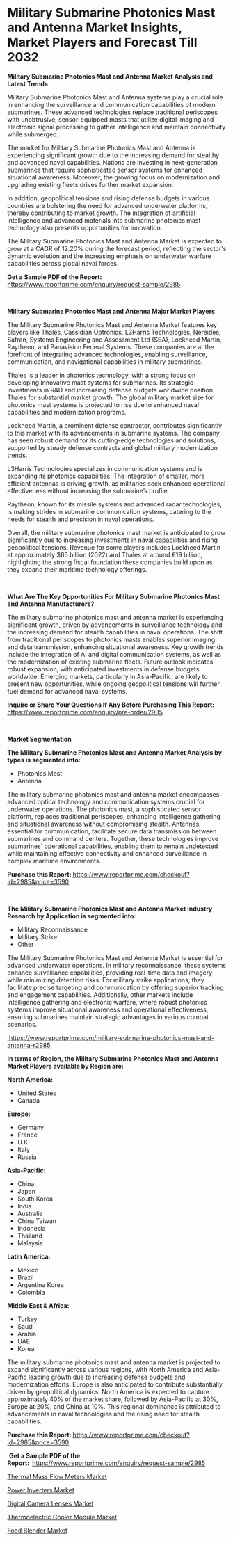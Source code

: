 <p><h1>Military Submarine Photonics Mast and Antenna Market Insights, Market Players and Forecast Till 2032</h1></p><p><strong>Military Submarine Photonics Mast and Antenna Market Analysis and Latest Trends</strong></p>
<p><p>Military Submarine Photonics Mast and Antenna systems play a crucial role in enhancing the surveillance and communication capabilities of modern submarines. These advanced technologies replace traditional periscopes with unobtrusive, sensor-equipped masts that utilize digital imaging and electronic signal processing to gather intelligence and maintain connectivity while submerged. </p><p>The market for Military Submarine Photonics Mast and Antenna is experiencing significant growth due to the increasing demand for stealthy and advanced naval capabilities. Nations are investing in next-generation submarines that require sophisticated sensor systems for enhanced situational awareness. Moreover, the growing focus on modernization and upgrading existing fleets drives further market expansion. </p><p>In addition, geopolitical tensions and rising defense budgets in various countries are bolstering the need for advanced underwater platforms, thereby contributing to market growth. The integration of artificial intelligence and advanced materials into submarine photonics mast technology also presents opportunities for innovation. </p><p>The Military Submarine Photonics Mast and Antenna Market is expected to grow at a CAGR of 12.20% during the forecast period, reflecting the sector's dynamic evolution and the increasing emphasis on underwater warfare capabilities across global naval forces.</p></p>
<p><strong>Get a Sample PDF of the Report:&nbsp;</strong> <a href="https://www.reportprime.com/enquiry/request-sample/2985?utm_campaign=950&utm_medium=2&utm_source=Github&utm_content=ia&utm_term=18032025&utm_id=military-submarine-photonics-mast-and-antenna">https://www.reportprime.com/enquiry/request-sample/2985</a></p>
<p>&nbsp;</p>
<p><strong>Military Submarine Photonics Mast and Antenna Major Market Players</strong></p>
<p><p>The Military Submarine Photonics Mast and Antenna Market features key players like Thales, Cassidian Optronics, L3Harris Technologies, Nereides, Safran, Systems Engineering and Assessment Ltd (SEA), Lockheed Martin, Raytheon, and Panavision Federal Systems. These companies are at the forefront of integrating advanced technologies, enabling surveillance, communication, and navigational capabilities in military submarines.</p><p>Thales is a leader in photonics technology, with a strong focus on developing innovative mast systems for submarines. Its strategic investments in R&D and increasing defense budgets worldwide position Thales for substantial market growth. The global military market size for photonics mast systems is projected to rise due to enhanced naval capabilities and modernization programs.</p><p>Lockheed Martin, a prominent defense contractor, contributes significantly to this market with its advancements in submarine systems. The company has seen robust demand for its cutting-edge technologies and solutions, supported by steady defense contracts and global military modernization trends.</p><p>L3Harris Technologies specializes in communication systems and is expanding its photonics capabilities. The integration of smaller, more efficient antennas is driving growth, as militaries seek enhanced operational effectiveness without increasing the submarine’s profile.</p><p>Raytheon, known for its missile systems and advanced radar technologies, is making strides in submarine communication systems, catering to the needs for stealth and precision in naval operations.</p><p>Overall, the military submarine photonics mast market is anticipated to grow significantly due to increasing investments in naval capabilities and rising geopolitical tensions. Revenue for some players includes Lockheed Martin at approximately $65 billion (2022) and Thales at around €19 billion, highlighting the strong fiscal foundation these companies build upon as they expand their maritime technology offerings.</p></p>
<p>&nbsp;</p>
<p><strong>What Are The Key Opportunities For Military Submarine Photonics Mast and Antenna Manufacturers?</strong></p>
<p><p>The military submarine photonics mast and antenna market is experiencing significant growth, driven by advancements in surveillance technology and the increasing demand for stealth capabilities in naval operations. The shift from traditional periscopes to photonics masts enables superior imaging and data transmission, enhancing situational awareness. Key growth trends include the integration of AI and digital communication systems, as well as the modernization of existing submarine fleets. Future outlook indicates robust expansion, with anticipated investments in defense budgets worldwide. Emerging markets, particularly in Asia-Pacific, are likely to present new opportunities, while ongoing geopolitical tensions will further fuel demand for advanced naval systems.</p></p>
<p><strong>Inquire or Share Your Questions If Any Before Purchasing This Report:</strong> <a href="https://www.reportprime.com/enquiry/pre-order/2985?utm_campaign=950&utm_medium=2&utm_source=Github&utm_content=ia&utm_term=18032025&utm_id=military-submarine-photonics-mast-and-antenna">https://www.reportprime.com/enquiry/pre-order/2985</a></p>
<p>&nbsp;</p>
<p><strong>Market Segmentation</strong></p>
<p><strong>The Military Submarine Photonics Mast and Antenna Market Analysis by types is segmented into:</strong></p>
<p><ul><li>Photonics Mast</li><li>Antenna</li></ul></p>
<p><p>The military submarine photonics mast and antenna market encompasses advanced optical technology and communication systems crucial for underwater operations. The photonics mast, a sophisticated sensor platform, replaces traditional periscopes, enhancing intelligence gathering and situational awareness without compromising stealth. Antennas, essential for communication, facilitate secure data transmission between submarines and command centers. Together, these technologies improve submarines' operational capabilities, enabling them to remain undetected while maintaining effective connectivity and enhanced surveillance in complex maritime environments.</p></p>
<p><strong>Purchase this Report:&nbsp;</strong><a href="https://www.reportprime.com/checkout?id=2985&price=3590&utm_campaign=950&utm_medium=2&utm_source=Github&utm_content=ia&utm_term=18032025&utm_id=military-submarine-photonics-mast-and-antenna">https://www.reportprime.com/checkout?id=2985&price=3590</a></p>
<p>&nbsp;</p>
<p><strong>The Military Submarine Photonics Mast and Antenna Market Industry Research by Application is segmented into:</strong></p>
<p><ul><li>Military Reconnaissance</li><li>Military Strike</li><li>Other</li></ul></p>
<p><p>The Military Submarine Photonics Mast and Antenna Market is essential for advanced underwater operations. In military reconnaissance, these systems enhance surveillance capabilities, providing real-time data and imagery while minimizing detection risks. For military strike applications, they facilitate precise targeting and communication by offering superior tracking and engagement capabilities. Additionally, other markets include intelligence gathering and electronic warfare, where robust photonics systems improve situational awareness and operational effectiveness, ensuring submarines maintain strategic advantages in various combat scenarios.</p></p>
<p><a href="https://www.reportprime.com/military-submarine-photonics-mast-and-antenna-r2985?utm_campaign=950&utm_medium=2&utm_source=Github&utm_content=ia&utm_term=18032025&utm_id=military-submarine-photonics-mast-and-antenna">&nbsp;https://www.reportprime.com/military-submarine-photonics-mast-and-antenna-r2985</a></p>
<p><strong>In terms of Region, the Military Submarine Photonics Mast and Antenna Market Players available by Region are:</strong></p>
<p>
    <p> <strong> North America: </strong>
        <ul>
            <li>United States</li>
            <li>Canada</li>
        </ul>
        </p> 
    <p> <strong> Europe: </strong>
        <ul>
            <li>Germany</li>
            <li>France</li>
            <li>U.K.</li>
            <li>Italy</li>
            <li>Russia</li>
        </ul>
        </p> 
    <p> <strong> Asia-Pacific: </strong>
        <ul>
            <li>China</li>
            <li>Japan</li>
            <li>South Korea</li>
            <li>India</li>
            <li>Australia</li>
            <li>China Taiwan</li>
            <li>Indonesia</li>
            <li>Thailand</li>
            <li>Malaysia</li>
        </ul>
        </p> 
    <p> <strong> Latin America: </strong>
        <ul>
            <li>Mexico</li>
            <li>Brazil</li>
            <li>Argentina Korea</li>
            <li>Colombia</li>
        </ul>
        </p> 
    <p> <strong> Middle East & Africa: </strong>
        <ul>
            <li>Turkey</li>
            <li>Saudi</li>
            <li>Arabia</li>
            <li>UAE</li>
            <li>Korea</li>
        </ul>
    </p>
    </p>
<p><p>The military submarine photonics mast and antenna market is projected to expand significantly across various regions, with North America and Asia-Pacific leading growth due to increasing defense budgets and modernization efforts. Europe is also anticipated to contribute substantially, driven by geopolitical dynamics. North America is expected to capture approximately 40% of the market share, followed by Asia-Pacific at 30%, Europe at 20%, and China at 10%. This regional dominance is attributed to advancements in naval technologies and the rising need for stealth capabilities.</p></p>
<p><strong>Purchase this Report: </strong><a href="https://www.reportprime.com/checkout?id=2985&price=3590&utm_campaign=950&utm_medium=2&utm_source=Github&utm_content=ia&utm_term=18032025&utm_id=military-submarine-photonics-mast-and-antenna">https://www.reportprime.com/checkout?id=2985&price=3590</a></p>
<p>&nbsp;<strong>Get a Sample PDF of the Report:&nbsp;&nbsp;</strong><a href="https://www.reportprime.com/enquiry/request-sample/2985?utm_campaign=950&utm_medium=2&utm_source=Github&utm_content=ia&utm_term=18032025&utm_id=military-submarine-photonics-mast-and-antenna">https://www.reportprime.com/enquiry/request-sample/2985</a></p>
<p><strong></strong></p>
<p><p><a href="https://github.com/XavierTyler76/Market-Research-Report-List-1/blob/main/thermal-mass-flow-meters-market.md?utm_campaign=950&utm_medium=2&utm_source=Github&utm_content=ia&utm_term=18032025&utm_id=military-submarine-photonics-mast-and-antenna">Thermal Mass Flow Meters Market</a></p><p><a href="https://github.com/OlenFleming68/Market-Research-Report-List-1/blob/main/power-inverters-market.md?utm_campaign=950&utm_medium=2&utm_source=Github&utm_content=ia&utm_term=18032025&utm_id=military-submarine-photonics-mast-and-antenna">Power Inverters Market</a></p><p><a href="https://github.com/marlanamarvn/Market-Research-Report-List-1/blob/main/digital-camera-lenses-market.md?utm_campaign=950&utm_medium=2&utm_source=Github&utm_content=ia&utm_term=18032025&utm_id=military-submarine-photonics-mast-and-antenna">Digital Camera Lenses Market</a></p><p><a href="https://github.com/lindaopodray/Market-Research-Report-List-1/blob/main/thermoelectric-cooler-module-market.md?utm_campaign=950&utm_medium=2&utm_source=Github&utm_content=ia&utm_term=18032025&utm_id=military-submarine-photonics-mast-and-antenna">Thermoelectric Cooler Module Market</a></p><p><a href="https://github.com/mookiesville/Market-Research-Report-List-1/blob/main/food-blender-market.md?utm_campaign=950&utm_medium=2&utm_source=Github&utm_content=ia&utm_term=18032025&utm_id=military-submarine-photonics-mast-and-antenna">Food Blender Market</a></p></p>